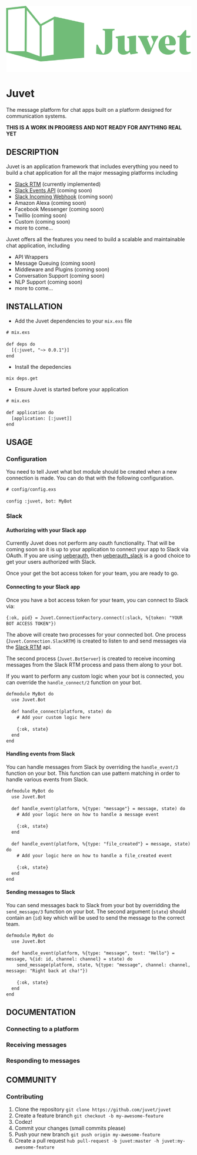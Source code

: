 ![juvet logo](https://raw.githubusercontent.com/juvet/juvet/master/logo.svg)

Juvet
=====

The message platform for chat apps built on a platform designed for communication systems.

**THIS IS A WORK IN PROGRESS AND NOT READY FOR ANYTHING REAL YET**

## DESCRIPTION

Juvet is an application framework that includes everything you need to build a chat application for all the major messaging platforms including

* [Slack RTM](https://api.slack.com/rtm) (currently implemented)
* [Slack Events API](https://api.slack.com/events-api) (coming soon)
* [Slack Incoming Webhook](https://api.slack.com/incoming-webhooks) (coming soon)
* Amazon Alexa (coming soon)
* Facebook Messenger (coming soon)
* Twillio (coming soon)
* Custom (coming soon)
* more to come...

Juvet offers all the features you need to build a scalable and maintainable chat application, including

* API Wrappers
* Message Queuing (coming soon)
* Middleware and Plugins (coming soon)
* Conversation Support (coming soon)
* NLP Support (coming soon)
* more to come...

## INSTALLATION

* Add the Juvet dependencies to your `mix.exs` file

```
# mix.exs

def deps do
  [{:juvet, "~> 0.0.1"}]
end
```

* Install the depedencies

```
mix deps.get
```

* Ensure Juvet is started before your application

```
# mix.exs

def application do
  [application: [:juvet]]
end
```

## USAGE

### Configuration

You need to tell Juvet what bot module should be created when a new connection is made. You can do that with the following configuration.

```
# config/config.exs

config :juvet, bot: MyBot
```

### Slack

#### Authorizing with your Slack app

Currently Juvet does not perform any oauth functionality. That will be coming soon so it is up to your application to connect your app to Slack via OAuth. If you are using [ueberauth](https://github.com/ueberauth/ueberauth), then [ueberauth_slack](https://github.com/ueberauth/ueberauth_slack) is a good choice to get your users authorized with Slack.

Once your get the bot access token for your team, you are ready to go.

#### Connecting to your Slack app

Once you have a bot access token for your team, you can connect to Slack via:

```
{:ok, pid} = Juvet.ConnectionFactory.connect(:slack, %{token: "YOUR BOT ACCESS TOKEN"})
```

The above will create two processes for your connected bot. One process (`Juvet.Connection.SlackRTM`) is created to listen to and send messages via the [Slack RTM](https://api.slack.com/rtm) api.

The second process (`Juvet.BotServer`) is created to receive incoming messages from the Slack RTM process and pass them along to your bot.

If you want to perform any custom logic when your bot is connected, you can override the `handle_connect/2` function on your bot.

```
defmodule MyBot do
  use Juvet.Bot

  def handle_connect(platform, state) do
    # Add your custom logic here

    {:ok, state}
  end
end
```

#### Handling events from Slack

You can handle messages from Slack by overriding the `handle_event/3` function on your bot. This function can use pattern matching in order to handle various events from Slack.

```
defmodule MyBot do
  use Juvet.Bot

  def handle_event(platform, %{type: "message"} = message, state) do
    # Add your logic here on how to handle a message event

    {:ok, state}
  end

  def handle_event(platform, %{type: "file_created"} = message, state) do
    # Add your logic here on how to handle a file_created event

    {:ok, state}
  end
end
```

#### Sending messages to Slack

You can send messages back to Slack from your bot by overridding the `send_message/3` function on your bot. The second argument (`state`) should contain an (`id`) key which will be used to send the message to the correct team.

```
defmodule MyBot do
  use Juvet.Bot

  def handle_event(platform, %{type: "message", text: "Hello"} = message, %{id: id, channel: channel} = state) do
    send_message(platform, state, %{type: "message", channel: channel, message: "Right back at cha!"})

    {:ok, state}
  end
end
```

## DOCUMENTATION

### Connecting to a platform

### Receiving messages

### Responding to messages

## COMMUNITY

### Contributing

1. Clone the repository `git clone https://github.com/juvet/juvet`
1. Create a feature branch `git checkout -b my-awesome-feature`
1. Codez!
1. Commit your changes (small commits please)
1. Push your new branch `git push origin my-awesome-feature`
1. Create a pull request `hub pull-request -b juvet:master -h juvet:my-awesome-feature`
